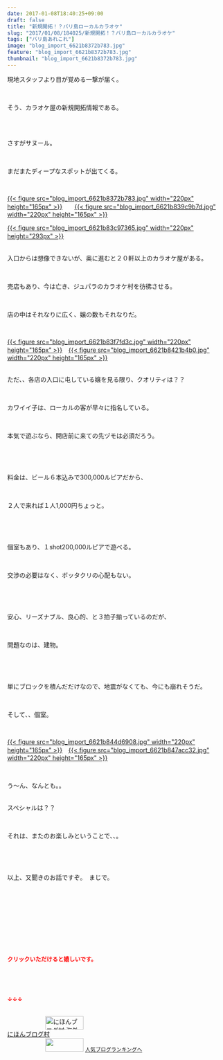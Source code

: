 ```yaml
---
date: 2017-01-08T18:40:25+09:00
draft: false
title: "新規開拓！？バリ島ローカルカラオケ"
slug: "2017/01/08/184025/新規開拓！？バリ島ローカルカラオケ"
tags: ["バリ島あれこれ"]
image: "blog_import_6621b8372b783.jpg"
feature: "blog_import_6621b8372b783.jpg"
thumbnail: "blog_import_6621b8372b783.jpg"
---
```

<p>現地スタッフより目が覚める一撃が届く。</p><p> </p><p>そう、カラオケ屋の新規開拓情報である。</p><p> </p><p><br/>さすがサヌール。</p><p> </p><p>まだまたディープなスポットが出てくる。</p><p> </p><p><a href="blog_import_6621b838429ba.jpg">{{< figure src="blog_import_6621b8372b783.jpg" width="220px" height="165px" >}}</a>　　<a href="blog_import_6621b83adee12.jpg">{{< figure src="blog_import_6621b839c9b7d.jpg" width="220px" height="165px" >}}</a></p><p><a href="blog_import_6621b83dab582.jpg">{{< figure src="blog_import_6621b83c97365.jpg" width="220px" height="293px" >}}</a>　</p><p><br/>入口からは想像できないが、奥に進むと２０軒以上のカラオケ屋がある。</p><p> </p><p>売店もあり、今は亡き、ジュパラのカラオケ村を彷彿させる。</p><p> </p><p>店の中はそれなりに広く、嬢の数もそれなりだ。</p><p> </p><p><a href="blog_import_6621b840c62e8.jpg">{{< figure src="blog_import_6621b83f7fd3c.jpg" width="220px" height="165px" >}}</a>　<a href="blog_import_6621b84334c7b.jpg">{{< figure src="blog_import_6621b8421b4b0.jpg" width="220px" height="165px" >}}</a></p><p><br/>ただ、、各店の入口に屯している嬢を見る限り、クオリティは？？</p><p> </p><p>カワイイ子は、ローカルの客が早々に指名している。</p><p> </p><p>本気で遊ぶなら、開店前に来ての先ヅモは必須だろう。</p><p> </p><p> </p><p>料金は、ビール６本込みで300,000ルピアだから、</p><p> </p><p>２人で来れば１人1,000円ちょっと。</p><p> </p><p> </p><p>個室もあり、１shot200,000ルピアで遊べる。</p><p> </p><p>交渉の必要はなく、ボッタクリの心配もない。</p><p> </p><p> </p><p>安心、リーズナブル、良心的、と３拍子揃っているのだが、</p><p> </p><p>問題なのは、建物。　</p><p> </p><p> </p><p>単にブロックを積んだだけなので、地震がなくても、今にも崩れそうだ。</p><p> </p><p>そして、、個室。</p><p> </p><p><a href="blog_import_6621b845eb70b.jpg">{{< figure src="blog_import_6621b844d6908.jpg" width="220px" height="165px" >}}</a>　<a href="blog_import_6621b848bdbcf.jpg">{{< figure src="blog_import_6621b847acc32.jpg" width="220px" height="165px" >}}</a></p><p> </p><p>う～ん、なんとも。。</p><p><br/>スペシャルは？？</p><p> </p><p>それは、またのお楽しみということで、、。</p><p> </p><p> </p><p>以上、又聞きのお話ですぞ。　まじで。</p><p> </p><p> </p><p> </p><p> </p><p> </p><p><font color="#ff0000" size="2"><strong>クリックいただけると嬉しいです。</strong></font></p><p> </p><p> </p><p><font color="#ff0000" size="2"><strong>↓↓↓</strong></font></p><p><br/><a href="ranking.html?p_cid=01260127" target="_blank"><img width="88" height="31" alt="にほんブログ村 海外生活ブログ バリ島情報へ" src="data:image/svg+xml;charset=utf-8,%3Csvg%20xmlns%3D%22http%3A%2F%2Fwww.w3.org%2F2000%2Fsvg%22%20title%3D%22Placeholder%20for%20Images%22%20role%3D%22presentation%22%20viewBox%3D%220%200%2088%2031%22%20%2F%3E" border="0" data-src="https://img-proxy.blog-video.jp/images?url=http%3A%2F%2Foverseas.blogmura.com%2Fbali%2Fimg%2Fbali88_31.gif" style="aspect-ratio: auto 88 / 31;"/><noscript><img width="88" height="31" alt="にほんブログ村 海外生活ブログ バリ島情報へ" src="https://img-proxy.blog-video.jp/images?url=http%3A%2F%2Foverseas.blogmura.com%2Fbali%2Fimg%2Fbali88_31.gif" border="0"></noscript></a><br/><a href="ranking.html?p_cid=01260127" target="_blank">にほんブログ村</a><br/><a title="人気ブログランキングへ" href="link.php?1804582"><img width="88" height="31" src="data:image/svg+xml;charset=utf-8,%3Csvg%20xmlns%3D%22http%3A%2F%2Fwww.w3.org%2F2000%2Fsvg%22%20title%3D%22Placeholder%20for%20Images%22%20role%3D%22presentation%22%20viewBox%3D%220%200%2088%2031%22%20%2F%3E" border="0" data-src="https://blog.with2.net/img/banner/banner_22.gif" style="aspect-ratio: auto 88 / 31;"/><noscript><img width="88" height="31" src="https://blog.with2.net/img/banner/banner_22.gif" border="0"></noscript></a> <a style="font-size: 12px;" href="link.php?1804582">人気ブログランキングへ</a></p>

